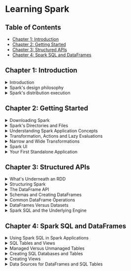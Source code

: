 # Learning Spark

## Table of Contents
* [Chapter 1: Introduction](#chapter-1-introduction)
* [Chapter 2: Getting Started](#chapter-2-getting-started)
* [Chapter 3: Structured APIs](#chapter-3-structured-apis)
* [Chapter 4: Spark SQL and DataFrames](#chapter-4-spark-sql-and-dataframes)

## Chapter 1: Introduction

<details>
  <summary>Introduction</summary>

### Introduction

- Spark is designed for large-scale distributed data processing.
- Spark provides in-memory storage for intermediate computations.
- Spark incorporates libraries with APIs for machine learning (MLlib), SQL (Spark SQL), and stream processing.

</details>

<details>
  <summary>Spark's design philosophy</summary>

### Spark's design philosophy
- Speed
    + Takes advantage of multithreading and parallel processing.
    + Builds query computations as a DAG; DAG scheduler and query optimizer construct efficient computational graph that is highly parallelizable.
    + All intermediate results in memory, and limited disk I/O.
- Ease of use
    + Fundamental abstraction of a logical data structure as a Resilient Distributed Dataset (RDD).
    + Transformations and actions are operations that act on RDDs.
- Modularity
    + Support for multiple languages (Python, Java, Scala).
    + Well-documented APIs.
- Extensibility
    + Focuses on parallel computation engine rather than storage.
    + Spark can read data stored in a myriad of sources.

</details>

<details>
  <summary>Spark's distribution execution</summary>

### Spark's distribution execution

- Spark application consists of a driver that orchestrates parallel operations on the cluster (i.e., executors and cluster manager) through a `SparkSession`.
- Spark driver
    + Communicates with cluster manager, requesting resources (CPU, memory) for Spark's executors (JVMs).
    + Transforms all Spark operations into DAG computations, schedules them and distributes them as tasks across executors.
- SparkSession
    + Provides a single entry point to all of Spark's functionality.
    + Create using high-level API in different programming languages or created for you in a Spark shell.
- Cluster manager
    + Manages resources for cluster of nodes Spark runs on.
    + Currently supports standalone, Hadoop YARM, Mesos, Kubernetes
- Spark executor
    + Runs on each worker node
    + Communicates with driver and executes tasks on workers
- Distributed data and partitions
    + Physical data distributed across storage as partitions in HDFS or cloud storage e.g., S3
    + Spark treats each partition as a high-level logical data abstraction i.e., DataFrame in memory
    + Executors only process data closest to them (data locality)

</details>

## Chapter 2: Getting Started

<details>
  <summary>Downloading Spark</summary>

### Downloading Spark

- Use Spark shell to prototype Spark operations with small datasets
- Then write complex Spark application for large datasets
- Downloaded [Spark](https://www.apache.org/dyn/closer.lua/spark/spark-3.1.2/spark-3.1.2-bin-hadoop2.7.tgz)

</details>

<details>
  <summary>Spark's Directories and Files</summary>

### Spark Directories and Files

- Files in the tar:
    + `bin` contains scripts to interact with Spark e.g., Spark shells
    + `sbin` contains administrative scripts for starting/stopping Spark components in the cluster
    + `kubernetes` contains Dockerfiles for creating Docker images for Spark distribution on a Kubernetes cluster
    + `data` contains text files that are input for Spark's components e.g., MLLib, Structured Streaming and GraphX
- Start PySpark from `bin`
    + Every computation expressed in high-level API is decomposed into low-level optimized and generated RDD operations which are converted to Scala bytecode for executor's JVMs
- Key concepts of Spark application
    + Application
        * User program built on Spark using its APIs
        * Driver program and executors on cluster
    + SparkSession
        * Point of entry to interact with underlying Spark functionality and allows programming Spark with its APIs
        * In a Spark shell, Spark driver instantiates it for you
    + Job
        * Parallel computation made of multiple tasks that get created in response to a Spark action
    + Stage
        * Each job gets divided into smaller sets of tasks called stages
    + Task
        * Unit of work or execution that will be sent to oSpark executor

</details>

<details>
  <summary>Understanding Spark Application Concepts</summary>

### Understanding Spark Application Concepts

- Driver converts Spark application into one or more Spark jobs
- Each job is transformed into a DAG
- Each node in a DAG is a single or multiple Spark stages
- Stages created based on what operations can be performed serially or in parallel
- Each stage is made of Spark tasks which are federated across each Spark executor
- Each task maps to a single core and works on a single partition of data

</details>

<details>
  <summary>Transformation, Actions and Lazy Evaluations</summary>

### Transformation, Actions and Lazy Evaluations

- Spark operations classified as transformations and actions
- Transformations transform a dataframe into a new dataframe without altering original data
    + Example: `select()`, `filter()`
    + Transformations are not done immediately, instead they are performed lazily (recorded) until an action is invoked
- Actions include `show()`, `take()`, `count()`, `collect()`

</details>

<details>
  <summary>Narrow and Wide Transformations</summary>

### Narrow and Wide Transformations

- Any transformation where a single output partition is computed from a single input partition is a narrow transformation e.g., `filter()`, `contains()`
- Wide transformations require data from other partitions to be read in, combined and written to disk e.g., `groupBy()`, `orderBy()`

</details>

<details>
  <summary>Spark UI</summary>

### Spark UI

- Driver launches a Spark UI running on port 4040
- View scheduler stages and tasks
- Summary of RDD sizes and memory usage
- Information about environment and executors
- All Spark SQL queries

</details>

<details>
  <summary>Your First Standalone Application</summary>

### Your First Standalone Application

```python
# Import SparkSession and related functions from the PySpark module.
import sys
from pyspark.sql import SparkSession
from pyspark.sql.functions import count

if __name__ == "__main__":
    if len(sys.argv) != 2:
        print("Usage: mnmcount <file>", file=sys.stderr) sys.exit(-1)

# Build a SparkSession using the SparkSession APIs.
# If one does not exist, then create an instance.
# There can only be one SparkSession per JVM.
spark = (SparkSession
     .builder
     .appName("PythonMnMCount")
     .getOrCreate())

# Get the M&M data set filename from the command-line arguments
mnm_file = sys.argv[1]

# Read file into a Spark DataFrame using the CSV
# format by inferring the schema and specifying that the
# file contains a header, which provides column names.
mnm_df = (spark.read.format("csv")
     .option("header", "true")
     .option("inferSchema", "true")
     .load(mnm_file))

# We use the DataFrame high-level APIs. Note
# that we don't use RDDs at all. Because some of Spark's
# functions return the same object, we can chain function calls.
# 1. Select from the DataFrame the fields "State", "Color", and "Count"
# 2. Since we want to group each state and its M&M color count,
# we use groupBy()
# 3. Aggregate counts of all colors and groupBy() State and Color
# 4 orderBy() in descending order
count_mnm_df = (mnm_df
     .select("State", "Color", "Count")
     .groupBy("State", "Color")
     .agg(count("Count").alias("Total"))
     .orderBy("Total", ascending=False))

# Show the resulting aggregations for all the states and colors;
# a total count of each color per state.
# Note show() is an action, which will trigger the above
# query to be executed.
count_mnm_df.show(n=60, truncate=False)
print("Total Rows = %d" % (count_mnm_df.count()))

# While the above code aggregated and counted for all
# the states, what if we just want to see the data for
# a single state, e.g., CA?
# 1. Select from all rows in the DataFrame
# 2. Filter only CA state
# 3. groupBy() State and Color as we did above
# 4. Aggregate the counts for each color
# 5. orderBy() in descending order
# Find the aggregate count for California by filtering
ca_count_mnm_df = (mnm_df
     .select("State", "Color", "Count")
     .where(mnm_df.State == "CA")
     .groupBy("State", "Color")
     .agg(count("Count").alias("Total"))
     .orderBy("Total", ascending=False))

# Show the resulting aggregation for California.
# As above, show() is an action that will trigger the execution of the
# entire computation.
ca_count_mnm_df.show(n=10, truncate=False)

# Stop the SparkSession
spark.stop()
```
- To run the above example:
```bash
$SPARK_HOME/bin/spark-submit mmmcount.py data/mmm_dataset.csv
```

</details>

## Chapter 3: Structured APIs

<details>
  <summary>What's Underneath an RDD</summary>

### What's Underneath an RDD

- Three RDD characteristics:
1. Dependencies
    * Instructs Spark how an RDD is constructed with its inputs.
    * Allows Spark to recreate RDDs (resiliency).
2. Partitions
    * Spark can split the work to parallelize computation across executors.
3. Compute function
    * Produces an `Iterator[T]` for the data stored in the RDD.

</details>

<details>
  <summary>Structuring Spark</summary>

### Structuring Spark

- Key schemes for structuring Spark starting in 2.x:
1. Express computations with common data analysis patterns e.g., filtering, selecting, counting, etc.
2. Set of common operators in a DSL to tell Spark what to compute with your data, allowing Spark to construct an efficient query plan for execution.
3. Allow arrangement of data in a tabular format similar to SQL table or spreadsheet with supported structured data types

### Key Benefits

- Above structure allows Spark to increase expressivity and composability
- Compare low-level RDD API for the following:
```python
# Create an RDD of tuples (name, age)
dataRDD = sc.parallelize([("Brooke", 20), ("Denny", 31), ("Jules", 30), ("TD", 35), ("Brooke", 25)])
# Use map and reduceByKey transformations with their lambda
# expressions to aggregate and then compute average
agesRDD = (dataRDD.map(lambda x: (x[0], (x[1], 1)))
                  .reduceByKey(lambda x, y: (x[0] + y[0], x[1] + y[1]))
                  .map(lambda x: (x[0], x[1][0]/x[1][1])))
```
- To using DSL ooperators and the DataFrame API:
```python
# In Python
from pyspark.sql import SparkSession
from pyspark.sql.functions import avg
# Create a DataFrame using SparkSession
spark = (SparkSession.builder
                     .appName("AuthorsAges")
                     .getOrCreate())
# Create a DataFrame
data_df = spark.createDataFrame([("Brooke", 20), ("Denny", 31), ("Jules", 30), ("TD", 35), ("Brooke", 25)], ["name", "age"])
# Group the same names together, aggregate their ages, and compute an average
avg_df = data_df.groupBy("name").agg(avg("age"))
# Show the results of the final execution
avg_df.show()
```
- Note that you can switch back to the unstructured low-level RDD API if you need more control about how computations are performed.
- The simplicity and expressivity we observe is because of the Spark SQL engine that the high-level structured APIs are built on.

</details>

<details>
  <summary>The DataFrame API</summary>

### The DataFrame API

- Inspired by Pandas DataFrames.
- Distributed in-memory tables with named columns and schemas.
- Each column has a specific data type e.g., integer, string, array, map, etc.
- DataFrames are immutable and Spark keeps a lineage of all transformations

### Spark's Basic Data Types

- Spark supports basic internal data types of its supported programming languages.
- For example, Python `float` is Spark data type `FloatType`.

### Spark's Structured and Complex Data Types

- Data will often be complex e.g., maps, arrays, structs, dates, timestamps, etc.
- For example, Python `dict` is Spark data type `MapType` which can be instantiated with `MapType(keyType, valueType, [nullable])`.

</details>

<details>
  <summary>Schemas and Creating DataFrames</summary>

### Schemas and Creating DataFrames

- Schema in Spark defines the column names and associated data types for a DataFrame.
- Defining a schema up-front as opposed to a schema-on-read approach has benefits:
1. Relieves Spark from having to infer data types.
2. Prevents Spark from creating a separate job to read a large portion of data to ascertain the schema.
3. Detect errors early if data doesn't match the schema.

### Two Ways to Define a Schema

- First way is to define it programmatically. For example:
```python
from pyspark.sql.types import *
schema = StructType([StructField("author", StringType(), False),
      StructField("title", StringType(), False),
      StructField("pages", IntegerType(), False)])
```
- Second way is to employ a Data Definition Language (DDL) string. For example:
```python
schema = "author STRING, title STRING, pages INT"
```
- Example of creating a DataFrame for a given schema:
```python
from pyspark.sql import SparkSession

# Define schema for our data using DDL
schema = "`Id` INT, `First` STRING, `Last` STRING, `Url` STRING, `Published` STRING, `Hits` INT, `Campaigns` ARRAY<STRING>"

# Create our static data
data = [[1, "Jules", "Damji", "https://tinyurl.1", "1/4/2016", 4535, ["twitter", "LinkedIn"]],
        [2, "Brooke","Wenig", "https://tinyurl.2", "5/5/2018", 8908, ["twitter", "LinkedIn"]],
        [3, "Denny", "Lee", "https://tinyurl.3", "6/7/2019", 7659, ["web", "twitter", "FB", "LinkedIn"]],
        [4, "Tathagata", "Das", "https://tinyurl.4", "5/12/2018", 10568, ["twitter", "FB"]],
        [5, "Matei","Zaharia", "https://tinyurl.5", "5/14/2014", 40578, ["web", "twitter", "FB", "LinkedIn"]],
        [6, "Reynold", "Xin", "https://tinyurl.6", "3/2/2015", 25568, ["twitter", "LinkedIn"]]]

# Main program
if __name__ == "__main__":
    # Create a SparkSession
    spark = (SparkSession
         .builder
         .appName("Example-3_6")
         .getOrCreate())
    # Create a DataFrame using the schema defined above
    blogs_df = spark.createDataFrame(data, schema)
    # Show the DataFrame; it should reflect our table above
    blogs_df.show()
    # Print the schema used by Spark to process the DataFrame
    print(blogs_df.printSchema())
```

### Columns and Expressions

- In Spark's supported languages, columns are objects with public methods.
- Column objects can't exist in isolation; each column is part of a row in a record, and all the rows together constitute a DataFrame.

### Rows

- A row in Spark is a Row object containing one or more columns.
- Row is an ordered collection of fields which can be accessed by index starting at 0.

</details>

<details>
  <summary>Common DataFrame Operations</summary>

### Common DataFrame Operations

- DataFrameReader allows you to read data into a DataFrame from different sources e.g., JSON, CSV, Parequet, Avro, etc.
- DataFrameWriter allows you to write a DataGrame back to a data source.
- Example:
```python
from pyspark.sql.types import *

# Programmatic way to define a schema
fire_schema = StructType([StructField('CallNumber', IntegerType(), True),
                StructField('UnitID', StringType(), True),
                StructField('IncidentNumber', IntegerType(), True),
                StructField('CallType', StringType(), True),
                StructField('CallDate', StringType(), True),
                StructField('WatchDate', StringType(), True),
                StructField('CallFinalDisposition', StringType(), True),
                StructField('AvailableDtTm', StringType(), True),
                StructField('Address', StringType(), True),
                StructField('City', StringType(), True),
                StructField('Zipcode', IntegerType(), True),
                StructField('Battalion', StringType(), True),
                StructField('StationArea', StringType(), True),
                StructField('Box', StringType(), True),
                StructField('OriginalPriority', StringType(), True),
                StructField('Priority', StringType(), True),
                StructField('FinalPriority', IntegerType(), True),
                StructField('ALSUnit', BooleanType(), True),
                StructField('CallTypeGroup', StringType(), True),
                StructField('NumAlarms', IntegerType(), True),
                StructField('UnitType', StringType(), True),
                StructField('UnitSequenceInCallDispatch', IntegerType(), True),
                StructField('FirePreventionDistrict', StringType(), True),
                StructField('SupervisorDistrict', StringType(), True),
                StructField('Neighborhood', StringType(), True),
                StructField('Location', StringType(), True),
                StructField('RowID', StringType(), True),
                StructField('Delay', FloatType(), True)])

# Use the DataFrameReader interface to read a CSV file
sf_fire_file = "/databricks-datasets/learning-spark-v2/sf-fire/sf-fire-calls.csv"
fire_df = spark.read.csv(sf_fire_file, header=True, schema=fire_schema)
```
- `spark.read.csv()` reads in CSV file and returns a DataFrame of rows and named columns with the types dictated in the schema.
- Parquet is the default format for `DataFrameWriter`.

### Saving a DataFrame as a Parquet File or SQL Table

- Example of persisting a DataFrame into a Parquet file or SQL table:
```python
// Save as a Parquet file
parquet_path = ...
fire_df.write.format("parquet").save(parquet_path)

parquet_table = ... # name of the table
fire_df.write.format("parquet").saveAsTable(parquet_table)
```

### Transformations and Actions

- Once DataFrame is read into memory we can perform transformations and actions on it.

### Projection and Filters

- Projection in relational parlance returns only rows matching a certain relational condition by filters.
    * `select()` used for projections.
    * `filter()` or `where()` used for filters.
- Example:
```python
few_fire_df = (fire_df
      .select("IncidentNumber", "AvailableDtTm", "CallType")
      .where(col("CallType") != "Medical Incident"))
few_fire_df.show(5, truncate=False)
```

### Renaming, Adding and Dropping Columns

- Example renaming columns:
```python
new_fire_df = fire_df.withColumnRenamed("Delay", "ResponseDelayedinMins")
(new_fire_df
    .select("ResponseDelayedinMins")
    .where(col("ResponseDelayedinMins") > 5)
    .show(5, False))
```
- We can transform column types with methods such as `to_timestamp()`, `to_date()`, etc.

### Aggregations

- Handful of transformations aggregate by column names and then aggregate counts across them e.g., `groupBy()`, `orderBy()`, `count()`, etc.

### Other Common DataFrame Operations

- DataFrame API provids statisical methods e.g., `min()`, `max()`, `sum()`, `avg()`, etc.

</details>

<details>
  <summary>DataFrames Versus Datasets</summary>

### DataFrames Versus Datasets

- If you require relational transformations similar to SQL-like queries, use DataFrames.
- Use Datasets if you want to take advantage of Tungsten's efficient serialization with Encoders.
- Use DataFrames if you want unification, code optimization and simplification of APIs across Spark components.
- For space and efficiency use DataFrames.

### When to Use RDDs

- When using a third-party package written using RDDs.
- Want to precisely instruct Spark how to do a query.

</details>

<details>
  <summary>Spark SQL and the Underlying Engine</summary>

### Spark SQL and the Underlying Engine

- Spark SQL allows developers to issue SQL compatible queries on structured data with a schema.
- Additionally, Spark SQL engine:
    * Unifies Spark components and permits abstractions to DataFrame/Datasets in multiple languages.
    * Reads and writes structured data with a specific schema from structured file formats (JSON, CSV, Text, Avro, Parquet), and converts data into temporary tables.
    * Interactive Spark SQL shell for quick data exploration.
    * Connects to external tools via standard database JDBC/ODBC connectors.
    * Generates optimized query plans for the JVM.

### The Catalyst Optimizer

- Takes a computational query and converts it into an execution plan in four phases:
    1. Analysis
        * Spark SQL engine generates an abstract syntax tree for the DataFrame query.
    2. Logical optimization
        * Uses a rules based optimization approach to construct a set of plans.
    3. Physical planning
        * Generates an optimal physical plan for the above selected logical plan.
    4. Code generation
        * Generates efficient Java bytecode to run on each machine.
        * Project Tungsten facilitates whole-stage code generation which coollapses the query into a single function, eliminating virtual function calls and employing CPU registers for intermediate data.
        * This improves CPU efficiency and performance.
- To view the execution plan for a Python DataFrame: `dataframe.explain(True)`

</details>

## Chapter 4: Spark SQL and DataFrames

<details>
  <summary>Using Spark SQL in Spark Applications</summary>

### Using Spark SQL in Spark Applications

- Use `SparkSession` to access Spark functionality.
- Use `sql()` method to issue any SQL query which will return a DataFrame.
- Example of using a schema to read data into a DataFrame and register DataFrame as a temporary view to query it with SQL.
```python
from pyspark.sql import SparkSession # Create a SparkSession
spark = (SparkSession
      .builder
      .appName("SparkSQLExampleApp")
      .getOrCreate())
# Path to data set
csv_file = "/databricks-datasets/learning-spark-v2/flights/departuredelays.csv"
# Read and create a temporary view
# Infer schema (note that for larger files you
# may want to specify the schema)
df = (spark.read.format("csv")
      .option("inferSchema", "true")
      .option("header", "true")
      .load(csv_file))
df.createOrReplaceTempView("us_delay_flights_tbl")

spark.sql("""SELECT distance, origin, destination
    FROM us_delay_flights_tbl WHERE distance > 1000
    ORDER BY distance DESC""").show(10)
```

</details>

<details>
  <summary>SQL Tables and Views</summary>

### SQL Tables and Views

- Each table in Spark has metadata e.g., schema, description, name, column names, partitions, etc.
- All this is stored in a central metastore.
- Spark by default uses Hive metastore in `/usr/hive/warehouse`

</details>

<details>
  <summary>Managed Versus Unmanaged Tables</summary>

### Managed Versus Unmanaged Tables

- For managed tables, Spark manages metadata and data in the file store e.g., local filesystem, HDSFS, S3.
- For unmanaged tables, Spark only manages the metadata and you manage the data in external data sources e.g., Cassandra.
    * If you do a `DROP TABLE`, only the table is deleted from metadata.

</details>

<details>
  <summary>Creating SQL Databases and Tables</summary>

### Creating SQL Databases and Tables

- Spark creates tables in `default` database by default.
- Create a database:
```python
spark.sql("CREATE DATABASE learn_spark_db")
spark.sql("USE learn_spark_db")
```
- Create a managed table:
```python
spark.sql("CREATE TABLE managed_us_Delay_flight_tbl (date STRING, delay INT, distance INT, origin STRING, destination STRING)")
```
- Create an unmanaged table from a data source:
```python
spark.sql("""CREATE TABLE us_delay_flights_tbl(date STRING, delay INT,
      distance INT, origin STRING, destination STRING)
      USING csv OPTIONS (PATH
      '/databricks-datasets/learning-spark-v2/flights/departuredelays.csv')""")
```

</details>

<details>
  <summary>Creating Views</summary>

### Creating Views

- Spark can create views on top of tables.
- They can be global or session-scoped, and are temporary (gone after Spark application terminates).
- Example:
```python
df_sfo = spark.sql("SELECT date, delay, origin, destination FROM us_delay_flights_tbl WHERE origin = 'SFO'")
df_jfk = spark.sql("SELECT date, delay, origin, destination FROM us_delay_flights_tbl WHERE origin = 'JFK'")
# Create a temporary and global temporary view
df_sfo.createOrReplaceGlobalTempView("us_origin_airport_SFO_global_tmp_view")
df_jfk.createOrReplaceTempView("us_origin_airport_JFK_tmp_view")
# Perform queries
spark.sql("SELECT * FROM us_origin_airport_JFK_tmp_view")
# Drop views
spark.catalog.dropGlobalTempView("us_origin_airport_SFO_global_tmp_view")
spark.catalog.dropTempView("us_origin_airport_JFK_tmp_view")
```
- Spark manages metadata of managed and unmanaged tables, captured in the Catalog.
- Catalog is a high-level abstraction in Spark SQL for storing metadata.
- Example:
```python
spark.catalog.listDatabases()
spark.catalog.listTables()
spark.catalog.listColumns("us_delay_flights_tbl")
```

</details>

<details>
  <summary>Data Sources for DataFrames and SQL Tables</summary>

### Data Sources for DataFrames and SQL Tables

#### DataFrameReader

- `DataFrameReader` is the core construct for reading data from a data source into DataFrame.
- Usage:
```
DataFrameReader.format(args).option("key", "value").schema(args).load()
```
- To get an instance handle of `DataFrameReader`, use `SparkSession.read` or `SparkSession.readStream`.
- `format()`
    * Arguments include `parquet`, `csv`, `txt`, `json`, `jdbc`, `orc`, `avro`, etc.
- `option()`
    * Arguments include `mode`, `inferSchema`, `path`.
- `schema()`
    * Argument is a DDL string or struct e.g., `A INT, B STRING`.
- `load`
    * Argument is `/path/to/data/source`
- Parquet is the default and preferred data source for Spark because it is efficient, uses columnar storage, and employs a fast compression algorithm.

#### DataFrameWriter

- `DataFrameWriter` writes data to a specified built-in data source.
- Usages:
```
DataFrameWriter.format(args)
      .option(args)
      .bucketBy(args)
      .partitionBy(args)
      .save(path)

DataFrameWriter.format(args).option(args).sortBy(args).saveAsTable(table)
```
- To get an instance handle: `DataFrame.write` or `DataFrane.writeStream`.
- `format()`
    * Arguments include `parquet`, `csv`, `txt`, `json`, `jdbc`, `orc`, `avro`, etc.
- `option()`
    * Arguments include `mode`, `path`.
- `bucketBy()`
    * Arguments include `numBuckets`, and names of columns to bucket by.
- `save()`
    * Arguments include `/path/to/data/source`.
- `saveAsTable()`
    * Arguments include `table_name`.

#### Parquet

- Default data source in Spark.
- Open-soource columnar file format offering many I/O optimizations.
- Recommend to save DataFrames in Parquet for downstream applicatioons.
- Parquet files stored in directory structure containing data files, metadata, compressed files and status files.
- To read Parquet files into a DataFrame:
```python
file = """/databricks-datasets/learning-spark-v2/flights/summary-data/parquet/
      2010-summary.parquet/"""
df = spark.read.format("parquet").load(file)
```
- Note no need to supply schema since Parquet saves it as part of metadata.
- Can also create a Spark SQL unmanaged table/view using SQL:
```sql
CREATE OR REPLACE TEMPORARY VIEW us_delay_flights_tbl USING parquet
OPTIONS (
path "/databricks-datasets/learning-spark-v2/flights/summary-data/parquet/ 2010-summary.parquet/" )
```
- Then read data into a DataFrame using SQL:
```python
spark.sql("SELECT * FROM us_delay_flights_tbl").show()
```
- To write a DataFrame in Parquet:
```python
(df.write.format("parquet")
      .mode("overwrite")
      .option("compression", "snappy")
      .save("/tmp/data/parquet/df_parquet"))
```

#### JSON

- Single-line and multiline mode both supported in Spark.
- In single-line mode, each line is a JSON object.
- In multiline mode, the entire multiline oobject is a JSON object.
- To read JSON into a DataFrame:
```python
file = "/databricks-datasets/learning-spark-v2/flights/summary-data/json/*"
df = spark.read.format("json").load(file)
```
- To save a DataFrane as a JSON file:
```python
(df.write.format("json")
      .mode("overwrite")
      .option("compression", "snappy")
      .save("/tmp/data/json/df_json")))
```

#### Other data source types

- Other data source types covered include CSV, Avro, ORC, images (for deep learning frameworks),

</detail>

## Chapter 5: Interacting with External Data Sources

<details>
  <summary>Spark SQL and Apache Hive</summary>

### Spark SQL and Apache Hive

- Spark SQL integrates relational processing with Spark's functional programming API.
- `SparkSession` provides a unified entry point to manipulate data in Spark.
- Spark allows engineers to create user-defined functions (UDFs).

</details>

<details>
  <summary>Querying with Spark SQL Shell, Beeline and Tableau</summary>

### Querying with Spark SQL Shell, Beeline and Tableau

- `spark-sql` CLI can execute Spark SQL queries.
- Can connect Tableau to Spark SQL using Thrift JDBC/ODBC server.

</details>

<details>
  <summary>External Data Sources</summary>

### External Data Sources

- Spark SQL includes data source API that can read data from other databases using JDBC.
- Simplifies querying data sources as it returns the results as a DataFrame.
- Common connection properties:
    * `user,password` - Connection properties
    * `url` - JDBC connection URL
    * `dbtable` - JDBC table to read from or write to
    * `query` - query to be used to read from Spark
    * `driver` - class name of JDBC driver to use to connect to URL
- Important to partition data source.
- Partitioning connection properties:
    * `numPartitions` - max number of partitions for parallelism in table reading and writing
        + Use a multiple of number of Spark workers
    * `partitionColumn` - column used to determine the partitions
    * `lowerBound` - min value of `partitionColumn` for partition stride
    * `upperBound` - max value of `partitionColumn` for partition stride

#### Postgres

- Build or download JDBC jar from Maven and add to classpath
- Example:
```python
# Read Option 1: Loading data from a JDBC source using load method
jdbcDF1 = (spark
            .read
            .format("jdbc")
            .option("url", "jdbc:postgresql://[DBSERVER]")
            .option("dbtable", "[SCHEMA].[TABLENAME]")
            .option("user", "[USERNAME]")
            .option("password", "[PASSWORD]")
            .load())

# Read Option 2: Loading data from a JDBC source using jdbc method
jdbcDF2 = (spark
        .read
        .jdbc("jdbc:postgresql://[DBSERVER]", "[SCHEMA].[TABLENAME]",
                properties={"user": "[USERNAME]", "password": "[PASSWORD]"}))

# Write Option 1: Saving data to a JDBC source using save method
(jdbcDF1
    .write
    .format("jdbc")
    .option("url", "jdbc:postgresql://[DBSERVER]")
    .option("dbtable", "[SCHEMA].[TABLENAME]")
    .option("user", "[USERNAME]")
    .option("password", "[PASSWORD]")
    .save())

# Write Option 2: Saving data to a JDBC source using jdbc method
(jdbcDF2
    .write
    .jdbc("jdbc:postgresql:[DBSERVER]", "[SCHEMA].[TABLENAME]",
        properties={"user": "[USERNAME]", "password": "[PASSWORD]"}))
```
- Analogous for mysql, Azure CosmosDB, MS Sql server, Cassandra, Snowflake, MongoDB, etc.

</details>

<details>
  <summary>Higher-Order Functions in DataFrames and Spark SQL</summary>

### Higher-Order Functions in DataFrames and Spark SQL

- Typically two solutions for manipulating complex data types:
    1. Explode nested structure into individual rows, apply some function, recreate nested structure
    2. Build user-defined function
- Alternatively, youo can use built-in functions for complex data types that are included with Spark e.g., `array_distinct`, `array_intersect`, etc.
- Higher-order functions take anonymous Lambda functions as arguments e.g., `transform` takes array of values and an anonymous Lambda function as input. It then creates a new array by applying anonymous function to each element.
- Other higher-order functions include `filter`, `exists`, `reduce`

</details>

